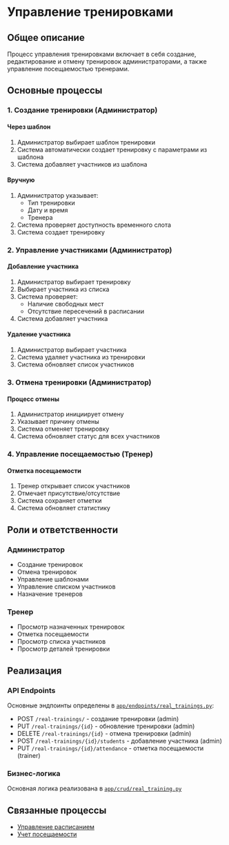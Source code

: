 # Управление тренировками

## Общее описание
Процесс управления тренировками включает в себя создание, редактирование и отмену тренировок администраторами, а также управление посещаемостью тренерами.

## Основные процессы

### 1. Создание тренировки (Администратор)

#### Через шаблон
1. Администратор выбирает шаблон тренировки
2. Система автоматически создает тренировку с параметрами из шаблона
3. Система добавляет участников из шаблона

#### Вручную
1. Администратор указывает:
   - Тип тренировки
   - Дату и время
   - Тренера
2. Система проверяет доступность временного слота
3. Система создает тренировку

### 2. Управление участниками (Администратор)

#### Добавление участника
1. Администратор выбирает тренировку
2. Выбирает участника из списка
3. Система проверяет:
   - Наличие свободных мест
   - Отсутствие пересечений в расписании
4. Система добавляет участника

#### Удаление участника
1. Администратор выбирает участника
2. Система удаляет участника из тренировки
3. Система обновляет список участников

### 3. Отмена тренировки (Администратор)

#### Процесс отмены
1. Администратор инициирует отмену
2. Указывает причину отмены
3. Система отменяет тренировку
4. Система обновляет статус для всех участников

### 4. Управление посещаемостью (Тренер)

#### Отметка посещаемости
1. Тренер открывает список участников
2. Отмечает присутствие/отсутствие
3. Система сохраняет отметки
4. Система обновляет статистику

## Роли и ответственности

### Администратор
- Создание тренировок
- Отмена тренировок
- Управление шаблонами
- Управление списком участников
- Назначение тренеров

### Тренер
- Просмотр назначенных тренировок
- Отметка посещаемости
- Просмотр списка участников
- Просмотр деталей тренировки

## Реализация

### API Endpoints
Основные эндпоинты определены в [`app/endpoints/real_trainings.py`](../../app/endpoints/real_trainings.py):
- POST `/real-trainings/` - создание тренировки (admin)
- PUT `/real-trainings/{id}` - обновление тренировки (admin)
- DELETE `/real-trainings/{id}` - отмена тренировки (admin)
- POST `/real-trainings/{id}/students` - добавление участника (admin)
- PUT `/real-trainings/{id}/attendance` - отметка посещаемости (trainer)

### Бизнес-логика
Основная логика реализована в [`app/crud/real_training.py`](../../app/crud/real_training.py)

## Связанные процессы
- [Управление расписанием](./schedule-management.md)
- [Учет посещаемости](./attendance-tracking.md) 